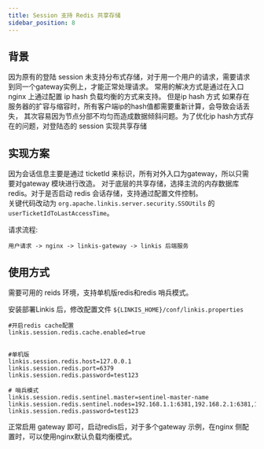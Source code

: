 ```yaml
---
title: Session 支持 Redis 共享存储
sidebar_position: 8
---
```

## 背景
因为原有的登陆 session 未支持分布式存储，对于用一个用户的请求，需要请求到同一个gateway实例上，才能正常处理请求。
常用的解决方式是通过在入口 nginx 上通过配置 ip hash 负载均衡的方式来支持。
但是ip hash 方式 如果存在服务器的扩容与缩容时，所有客户端ip的hash值都需要重新计算，会导致会话丢失，
其次容易因为节点分部不均匀⽽造成数据倾斜问题。为了优化ip hash方式存在的问题，对登陆态的 session 实现共享存储


## 实现方案
因为会话信息主要是通过 ticketId 来标识，所有对外入口为gateway，所以只需要对gateway 模块进行改造。
对于底层的共享存储，选择主流的内存数据库 redis。对于是否启动 redis 会话存储，支持通过配置文件控制。  
关键代码改动为 `org.apache.linkis.server.security.SSOUtils` 的 `userTicketIdToLastAccessTime`。

请求流程:

`用户请求 -> nginx -> linkis-gateway -> linkis 后端服务`


## 使用方式 
 
需要可用的 reids 环境，支持单机版redis和redis 哨兵模式。

安装部署Linkis 后，修改配置文件 `${LINKIS_HOME}/conf/linkis.properties`
```shell script
#开启redis cache配置
linkis.session.redis.cache.enabled=true


#单机版
linkis.session.redis.host=127.0.0.1
linkis.session.redis.port=6379
linkis.session.redis.password=test123

# 哨兵模式
linkis.session.redis.sentinel.master=sentinel-master-name
linkis.session.redis.sentinel.nodes=192.168.1.1:6381,192.168.2.1:6381,192.168.3.1:6381
linkis.session.redis.password=test123

```

正常启用 gateway 即可，启动redis后，对于多个gateway 示例，在nginx 侧配置时，可以使用nginx默认负载均衡模式。



